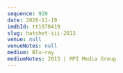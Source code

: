 ```yaml
---
sequence: 920
date: 2020-11-19
imdbId: tt1870419
slug: hatchet-iii-2013
venue: null
venueNotes: null
medium: Blu-ray
mediumNotes: 2013 | MPI Media Group
---
```

